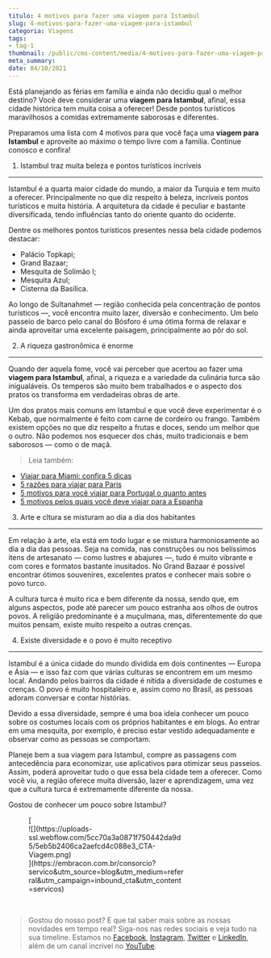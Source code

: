 ```yaml
---
titulo: 4 motivos para fazer uma viagem para Istambul
slug: 4-motivos-para-fazer-uma-viagem-para-istambul
categoria: Viagens
tags:
- tag-1
thumbnail: /public/cms-content/media/4-motivos-para-fazer-uma-viagem-para-istambul.jpg
meta_summary: 
date: 04/10/2021
---
```

Está planejando as férias em família e ainda não decidiu qual o melhor destino? Você deve considerar uma **viagem para Istambul**, afinal, essa cidade histórica tem muita coisa a oferecer! Desde pontos turísticos maravilhosos a comidas extremamente saborosas e diferentes.

Preparamos uma lista com 4 motivos para que você faça uma **viagem para Istambul** e aproveite ao máximo o tempo livre com a família. Continue conosco e confira!

1. Istambul traz muita beleza e pontos turísticos incríveis
-----------------------------------------------------------

Istambul é a quarta maior cidade do mundo, a maior da Turquia e tem muito a oferecer. Principalmente no que diz respeito à beleza, incríveis pontos turísticos e muita história. A arquitetura da cidade é peculiar e bastante diversificada, tendo influências tanto do oriente quanto do ocidente.

Dentre os melhores pontos turísticos presentes nessa bela cidade podemos destacar:

- Palácio Topkapi;
- Grand Bazaar;
- Mesquita de Solimão I;
- Mesquita Azul;
- Cisterna da Basílica.

Ao longo de Sultanahmet — região conhecida pela concentração de pontos turísticos —, você encontra muito lazer, diversão e conhecimento. Um belo passeio de barco pelo canal do Bósforo é uma ótima forma de relaxar e ainda aproveitar uma excelente paisagem, principalmente ao pôr do sol.

2. A riqueza gastronômica é enorme
----------------------------------

Quando der aquela fome, você vai perceber que acertou ao fazer uma **viagem para Istambul**, afinal, a riqueza e a variedade da culinária turca são inigualáveis. Os temperos são muito bem trabalhados e o aspecto dos pratos os transforma em verdadeiras obras de arte.

Um dos pratos mais comuns em Istambul e que você deve experimentar é o Kebab, que normalmente é feito com carne de cordeiro ou frango. Também existem opções no que diz respeito a frutas e doces, sendo um melhor que o outro. Não podemos nos esquecer dos chás, muito tradicionais e bem saborosos — como o de maçã.

> Leia também:

- [Viajar para Miami: confira 5 dicas](https://www.embracon.com.br/blog/viajar-para-miami-confira-5-dicas)
- [5 razões para viajar para Paris](https://www.embracon.com.br/blog/5-razoes-para-viajar-para-paris)
- [5 motivos para você viajar para Portugal o quanto antes](https://www.embracon.com.br/blog/5-motivos-para-voce-viajar-para-portugal-o-quanto-antes)
- [5 motivos pelos quais você deve viajar para a Espanha](https://www.embracon.com.br/blog/5-motivos-pelos-quais-voce-deve-viajar-para-a-espanha)

3. Arte e cltura se misturam ao dia a dia dos habitantes
--------------------------------------------------------

Em relação à arte, ela está em todo lugar e se mistura harmoniosamente ao dia a dia das pessoas. Seja na comida, nas construções ou nos belíssimos itens de artesanato — como lustres e abajures —, tudo é muito vibrante e com cores e formatos bastante inusitados. No Grand Bazaar é possível encontrar ótimos souvenires, excelentes pratos e conhecer mais sobre o povo turco.

A cultura turca é muito rica e bem diferente da nossa, sendo que, em alguns aspectos, pode até parecer um pouco estranha aos olhos de outros povos. A religião predominante é a muçulmana, mas, diferentemente do que muitos pensam, existe muito respeito a outras crenças.

4. Existe diversidade e o povo é muito receptivo
------------------------------------------------

Istambul é a única cidade do mundo dividida em dois continentes — Europa e Ásia — e isso faz com que várias culturas se encontrem em um mesmo local. Andando pelos bairros da cidade é nítida a diversidade de costumes e crenças. O povo é muito hospitaleiro e, assim como no Brasil, as pessoas adoram conversar e contar histórias.

Devido a essa diversidade, sempre é uma boa ideia conhecer um pouco sobre os costumes locais com os próprios habitantes e em blogs. Ao entrar em uma mesquita, por exemplo, é preciso estar vestido adequadamente e observar como as pessoas se comportam.

Planeje bem a sua viagem para Istambul, compre as passagens com antecedência para economizar, use aplicativos para otimizar seus passeios. Assim, poderá aproveitar tudo o que essa bela cidade tem a oferecer. Como você viu, a região oferece muita diversão, lazer e aprendizagem, uma vez que a cultura turca é extremamente diferente da nossa.

Gostou de conhecer um pouco sobre Istambul?

<figure class="w-richtext-figure-type-image w-richtext-align-center" style="max-width:310px">[<div>![](https://uploads-ssl.webflow.com/5cc70a3a0871f750442da9d5/5eb5b2406ca2aefcd4c088e3_CTA-Viagem.png)</div>](https://embracon.com.br/consorcio?servico&utm_source=blog&utm_medium=referral&utm_campaign=inbound_cta&utm_content=servicos)</figure>‍

> Gostou do nosso post? E que tal saber mais sobre as nossas novidades em tempo real? Siga-nos nas redes sociais e veja tudo na sua timeline. Estamos no [Facebook](https://www.facebook.com/embracon/), [Instagram](https://www.instagram.com/embraconoficial/), [Twitter](https://twitter.com/embracon) e [LinkedIn](https://www.linkedin.com/company/1018875/), além de um canal incrível no [YouTube](https://www.youtube.com/channel/UCL-Y0mv9zc73Iek48NLUBzQ).

‍
